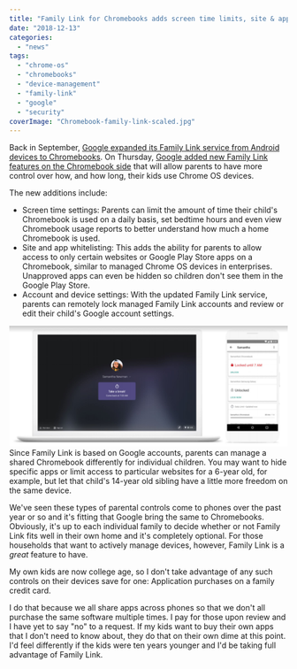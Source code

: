 ```yaml
---
title: "Family Link for Chromebooks adds screen time limits, site & app whitelisting and parental management controls"
date: "2018-12-13"
categories: 
  - "news"
tags: 
  - "chrome-os"
  - "chromebooks"
  - "device-management"
  - "family-link"
  - "google"
  - "security"
coverImage: "Chromebook-family-link-scaled.jpg"
---
```


Back in September, [Google expanded its Family Link service from Android devices to Chromebooks](https://www.blog.google/technology/families/helping-more-families-set-digital-ground-rules-family-link/). On Thursday, [Google added new Family Link features on the Chromebook side](https://blog.google/products/chromebooks/helping-families-develop-healthy-digital-habits-chromebooks/) that will allow parents to have more control over how, and how long, their kids use Chrome OS devices.

The new additions include:

- Screen time settings: Parents can limit the amount of time their child's Chromebook is used on a daily basis, set bedtime hours and even view Chromebook usage reports to better understand how much a home Chromebook is used.
- Site and app whitelisting: This adds the ability for parents to allow access to only certain websites or Google Play Store apps on a Chromebook, similar to managed Chrome OS devices in enterprises. Unapproved apps can even be hidden so children don't see them in the Google Play Store.
- Account and device settings: With the updated Family Link service, parents can remotely lock managed Family Link accounts and review or edit their child's Google account settings.

[![](images/Chromebook-family-link-on-device-and-app.jpg)](https://www.aboutchromebooks.com/news/family-link-chromebook-parental-controls-for-kids-screen-time-limits-site-whitelisting/attachment/chromebook-family-link-on-device-and-app/) Since Family Link is based on Google accounts, parents can manage a shared Chromebook differently for individual children. You may want to hide specific apps or limit access to particular websites for a 6-year old, for example, but let that child's 14-year old sibling have a little more freedom on the same device.

We've seen these types of parental controls come to phones over the past year or so and it's fitting that Google bring the same to Chromebooks. Obviously, it's up to each individual family to decide whether or not Family Link fits well in their own home and it's completely optional. For those households that want to actively manage devices, however, Family Link is a _great_ feature to have.

My own kids are now college age, so I don't take advantage of any such controls on their devices save for one: Application purchases on a family credit card.

I do that because we all share apps across phones so that we don't all purchase the same software multiple times. I pay for those upon review and I have yet to say "no" to a request. If my kids want to buy their own apps that I don't need to know about, they do that on their own dime at this point. I'd feel differently if the kids were ten years younger and I'd be taking full advantage of Family Link.
